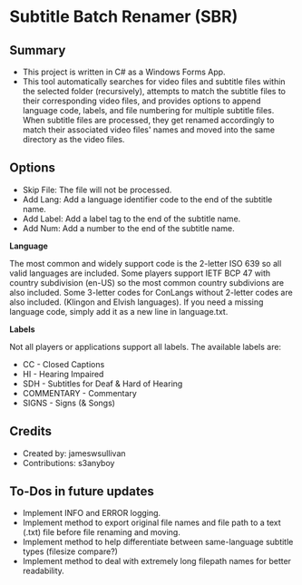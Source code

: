 


# Subtitle Batch Renamer (SBR)


## Summary

- This project is written in C# as a Windows Forms App.
- This tool automatically searches for video files and subtitle files within the selected folder (recursively), attempts to match the subtitle files to their corresponding video files, and provides options to append language code, labels, and file numbering for multiple subtitle files. When subtitle files are processed, they get renamed accordingly to match their associated video files' names and moved into the same directory as the video files. 

## Options 
- Skip File: The file will not be processed.
- Add Lang: Add a language identifier code to the end of the subtitle name.
- Add Label: Add a label tag to the end of the subtitle name.
- Add Num: Add a number to the end of the subtitle name.

**Language**

The most common and widely support code is the 2-letter ISO 639 so all valid languages are included. Some players support IETF BCP 47 with country subdivision (en-US) so the most common country subdivions are also included. Some 3-letter codes for ConLangs without 2-letter codes are also included. (Klingon and Elvish languages). 
If you need a missing language code, simply add it as a new line in language.txt.

**Labels**

Not all players or applications support all labels. The available labels are:
- CC - Closed Captions
- HI - Hearing Impaired
- SDH - Subtitles for Deaf & Hard of Hearing
- COMMENTARY - Commentary
- SIGNS - Signs (& Songs) 

## Credits
- Created by: jameswsullivan
- Contributions: s3anyboy

## To-Dos in future updates

- Implement INFO and ERROR logging.
- Implement method to export original file names and file path to a text (.txt) file before file renaming and moving.
- Implement method to help differentiate between same-language subtitle types (filesize compare?)
- Implement method to deal with extremely long filepath names for better readability.
